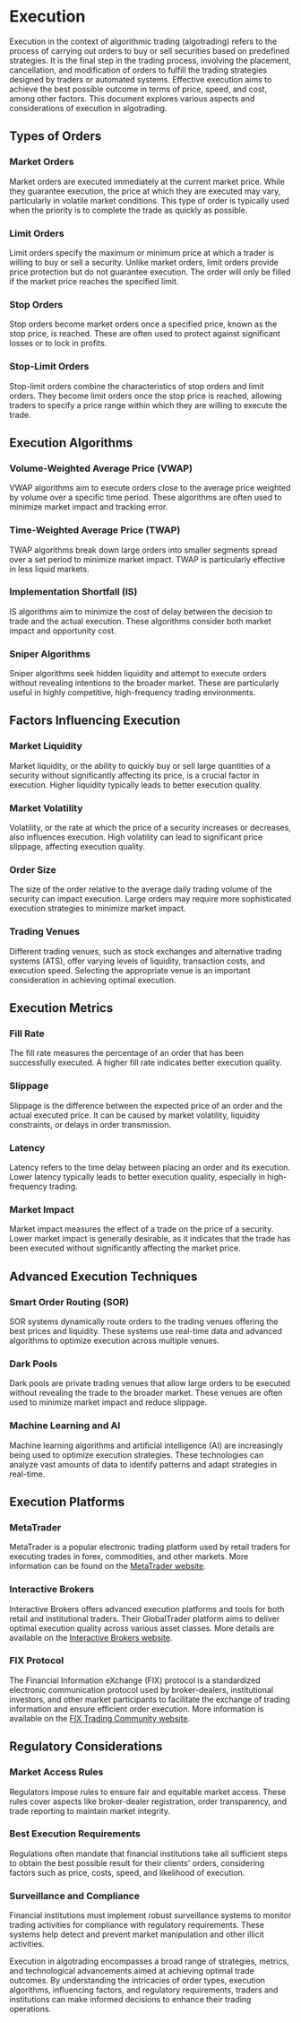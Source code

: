 # Execution

Execution in the context of algorithmic trading (algotrading) refers to the process of carrying out orders to buy or sell securities based on predefined strategies. It is the final step in the trading process, involving the placement, cancellation, and modification of orders to fulfill the trading strategies designed by traders or automated systems. Effective execution aims to achieve the best possible outcome in terms of price, speed, and cost, among other factors. This document explores various aspects and considerations of execution in algotrading.

## Types of Orders

### Market Orders
Market orders are executed immediately at the current market price. While they guarantee execution, the price at which they are executed may vary, particularly in volatile market conditions. This type of order is typically used when the priority is to complete the trade as quickly as possible.

### Limit Orders
Limit orders specify the maximum or minimum price at which a trader is willing to buy or sell a security. Unlike market orders, limit orders provide price protection but do not guarantee execution. The order will only be filled if the market price reaches the specified limit.

### Stop Orders
Stop orders become market orders once a specified price, known as the stop price, is reached. These are often used to protect against significant losses or to lock in profits. 

### Stop-Limit Orders
Stop-limit orders combine the characteristics of stop orders and limit orders. They become limit orders once the stop price is reached, allowing traders to specify a price range within which they are willing to execute the trade.

## Execution Algorithms

### Volume-Weighted Average Price (VWAP)
VWAP algorithms aim to execute orders close to the average price weighted by volume over a specific time period. These algorithms are often used to minimize market impact and tracking error.

### Time-Weighted Average Price (TWAP)
TWAP algorithms break down large orders into smaller segments spread over a set period to minimize market impact. TWAP is particularly effective in less liquid markets.

### Implementation Shortfall (IS)
IS algorithms aim to minimize the cost of delay between the decision to trade and the actual execution. These algorithms consider both market impact and opportunity cost.

### Sniper Algorithms
Sniper algorithms seek hidden liquidity and attempt to execute orders without revealing intentions to the broader market. These are particularly useful in highly competitive, high-frequency trading environments.

## Factors Influencing Execution

### Market Liquidity
Market liquidity, or the ability to quickly buy or sell large quantities of a security without significantly affecting its price, is a crucial factor in execution. Higher liquidity typically leads to better execution quality.

### Market Volatility
Volatility, or the rate at which the price of a security increases or decreases, also influences execution. High volatility can lead to significant price slippage, affecting execution quality.

### Order Size
The size of the order relative to the average daily trading volume of the security can impact execution. Large orders may require more sophisticated execution strategies to minimize market impact.

### Trading Venues
Different trading venues, such as stock exchanges and alternative trading systems (ATS), offer varying levels of liquidity, transaction costs, and execution speed. Selecting the appropriate venue is an important consideration in achieving optimal execution.

## Execution Metrics

### Fill Rate
The fill rate measures the percentage of an order that has been successfully executed. A higher fill rate indicates better execution quality.

### Slippage
Slippage is the difference between the expected price of an order and the actual executed price. It can be caused by market volatility, liquidity constraints, or delays in order transmission.

### Latency
Latency refers to the time delay between placing an order and its execution. Lower latency typically leads to better execution quality, especially in high-frequency trading.

### Market Impact
Market impact measures the effect of a trade on the price of a security. Lower market impact is generally desirable, as it indicates that the trade has been executed without significantly affecting the market price.

## Advanced Execution Techniques

### Smart Order Routing (SOR)
SOR systems dynamically route orders to the trading venues offering the best prices and liquidity. These systems use real-time data and advanced algorithms to optimize execution across multiple venues.

### Dark Pools
Dark pools are private trading venues that allow large orders to be executed without revealing the trade to the broader market. These venues are often used to minimize market impact and reduce slippage.

### Machine Learning and AI
Machine learning algorithms and artificial intelligence (AI) are increasingly being used to optimize execution strategies. These technologies can analyze vast amounts of data to identify patterns and adapt strategies in real-time.

## Execution Platforms

### MetaTrader
MetaTrader is a popular electronic trading platform used by retail traders for executing trades in forex, commodities, and other markets. More information can be found on the [MetaTrader website](https://www.metatrader4.com/).

### Interactive Brokers
Interactive Brokers offers advanced execution platforms and tools for both retail and institutional traders. Their GlobalTrader platform aims to deliver optimal execution quality across various asset classes. More details are available on the [Interactive Brokers website](https://www.interactivebrokers.com/).

### FIX Protocol
The Financial Information eXchange (FIX) protocol is a standardized electronic communication protocol used by broker-dealers, institutional investors, and other market participants to facilitate the exchange of trading information and ensure efficient order execution. More information is available on the [FIX Trading Community website](https://www.fixtrading.org/).

## Regulatory Considerations

### Market Access Rules
Regulators impose rules to ensure fair and equitable market access. These rules cover aspects like broker-dealer registration, order transparency, and trade reporting to maintain market integrity.

### Best Execution Requirements
Regulations often mandate that financial institutions take all sufficient steps to obtain the best possible result for their clients' orders, considering factors such as price, costs, speed, and likelihood of execution.

### Surveillance and Compliance
Financial institutions must implement robust surveillance systems to monitor trading activities for compliance with regulatory requirements. These systems help detect and prevent market manipulation and other illicit activities.

Execution in algotrading encompasses a broad range of strategies, metrics, and technological advancements aimed at achieving optimal trade outcomes. By understanding the intricacies of order types, execution algorithms, influencing factors, and regulatory requirements, traders and institutions can make informed decisions to enhance their trading operations.